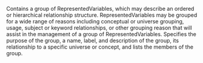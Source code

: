 Contains a group of RepresentedVariables, which may describe an ordered or hierarchical relationship structure. RepresentedVariables may be grouped for a wide range of reasons including conceptual or universe grouping, usage, subject or keyword relationships, or other grouping reason that will assist in the management of a group of RepresentedVariables. Specifies the purpose of the group, a name, label, and description of the group, its relationship to a specific universe or concept, and lists the members of the group.